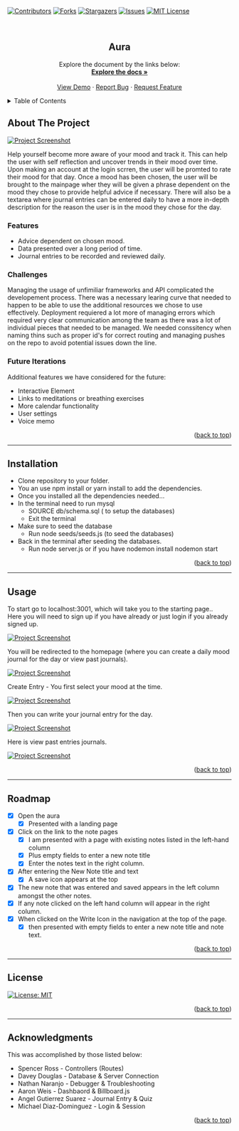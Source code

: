 <a name="readme-top"></a>

[![Contributors][contributors-shield]][contributors-url]
[![Forks][forks-shield]][forks-url]
[![Stargazers][stars-shield]][stars-url]
[![Issues][issues-shield]][issues-url]
[![MIT License][license-shield]][license-url]

<!-- PROJECT LOGO -->
<br />
<div align="center">
  <h2 align="center">Aura</h2>

  <p align="center">
    Explore the document by the links below:
    <br />
    <a href="https://github.com/spencerjpross/aura"><strong>Explore the docs »</strong></a>
    <br />
    <br />
    <a href="https://intense-sierra-67829.herokuapp.com/">View Demo</a>
    ·
    <a href="https://github.com/spencerjpross/aura/issues">Report Bug</a>
    ·
    <a href="https://github.com/spencerjpross/aura/issues">Request Feature</a>
  </p>
</div>



<!-- TABLE OF CONTENTS -->
<details>
  <summary>Table of Contents</summary>
  <ol>
    <li><a href="#about-the-project">About The Project</a></li>
    <li><a href="#installation">Installation</a></li>
    <li><a href="#usage">Usage</a></li>
    <li><a href="#roadmap">Roadmap</a></li>
    <li><a href="#contributing">Contributing</a></li>
    <li><a href="#license">License</a></li>
    <li><a href="#contact">Contact</a></li>
    <li><a href="#acknowledgments">Acknowledgments</a></li>
  </ol>
</details>



<!-- ABOUT THE PROJECT -->
## About The Project

[![Project Screenshot][project-screenshot-1]](https://github.com/spencerjpross/aura)

Help yourself become more aware of your mood and track it. This can help the user with self reflection and uncover trends in their mood over time. Upon making an account at the login scrren, the user will be promted to rate their mood for that day. Once a mood has been chosen, the user will be brought to the mainpage wher they will be given a phrase dependent on the mood they chose to provide helpful advice if necessary. There will also be a textarea where journal entries can be entered daily to have a more in-depth description for the reason the user is in the mood they chose for the day.

### Features

- Advice dependent on chosen mood.
- Data presented over a long period of time.
- Journal entries to be recorded and reviewed daily.

### Challenges

Managing the usage of unfimiliar frameworks and API complicated the developement process. There was a necessary learing curve that needed to happen to be able to use the additional resources we chose to use effectively. Deployment requiered a lot more of managing errors which required very clear communication among the team as there was a lot of individual pieces that needed to be managed. We needed conssitency when naming thins such as proper id's for correct routing and managing pushes on the repo to avoid potential issues down the line.

### Future Iterations

Additional features we have considered for the future:

- Interactive Element
- Links to meditations or breathing exercises
- More calendar functionality
- User settings
- Voice memo

<p align="right">(<a href="#readme-top">back to top</a>)</p>

---

## Installation

- Clone repository to your folder.
- You an use npm install or yarn install to add the dependencies.
- Once you installed all the dependencies needed... 
- In the terminal need to run mysql
    - SOURCE db/schema.sql ( to setup the databases)
    - Exit the terminal
- Make sure to seed the database
    - Run node seeds/seeds.js (to seed the databases)
- Back in the terminal after seeding the databases.
    - Run node server.js or if you have nodemon install nodemon start
 

<p align="right">(<a href="#readme-top">back to top</a>)</p>

---

<!-- USAGE EXAMPLES -->
## Usage

To start go to localhost:3001, which will take you to the starting page..  
Here you will need to sign up if you have already or just login if you already signed up.

[![Project Screenshot][project-screenshot-1]](https://github.com/spencerjpross/aura)

You will be redirected to the homepage (where you can create a daily mood journal for the day or view past journals).

[![Project Screenshot][project-screenshot-2]](https://github.com/spencerjpross/aura)

Create Entry - You first select your mood at the time.

[![Project Screenshot][project-screenshot-3]](https://github.com/spencerjpross/aura)

Then you can write your journal entry for the day.

[![Project Screenshot][project-screenshot-4]](https://github.com/spencerjpross/aura)

Here is view past entries journals.

[![Project Screenshot][project-screenshot-5]](https://github.com/spencerjpross/aura)


<p align="right">(<a href="#readme-top">back to top</a>)</p>

---
<!-- ROADMAP -->
## Roadmap

- [x] Open the aura
    - [x] Presented with a landing page
- [x] Click on the link to the note pages
    - [x] I am presented with a page with existing notes listed in the left-hand column
    - [x] Plus empty fields to enter a new note title
    - [x] Enter the notes text in the right column.
- [x] After entering the New Note title and text
    - [x] A save icon appears at the top
- [x] The new note that was entered and saved appears in the left column amongst the other notes.
- [x] If any note clicked on the left hand column will appear in the right column.
- [x] When clicked on the Write Icon in the navigation at the top of the page.
    - [x] then presented with empty fields to enter a new note title and note text.  

<p align="right">(<a href="#readme-top">back to top</a>)</p>

---

<!-- LICENSE -->
## License

[![License: MIT](https://img.shields.io/badge/License-MIT-yellow.svg)](https://opensource.org/licenses/MIT)

<p align="right">(<a href="#readme-top">back to top</a>)</p>

---


<!-- ACKNOWLEDGMENTS -->
## Acknowledgments

This was accomplished by those listed below:

- Spencer Ross - Controllers (Routes)
- Davey Douglas - Database & Server Connection
- Nathan Naranjo - Debugger & Troubleshooting
- Aaron Weis - Dashbaord & Billboard.js
- Angel Gutierrez Suarez - Journal Entry & Quiz
- Michael Diaz-Dominguez - Login & Session


<p align="right">(<a href="#readme-top">back to top</a>)</p>



<!-- MARKDOWN LINKS & IMAGES -->
<!-- https://www.markdownguide.org/basic-syntax/#reference-style-links -->
[contributors-shield]: https://img.shields.io/github/contributors/spencerjpross/aura.svg?style=for-the-badge
[contributors-url]: https://github.com/spencerjpross/aura/graphs/contributors
[forks-shield]: https://img.shields.io/github/forks/undefined/aura.svg?style=for-the-badge
[forks-url]: https://github.com/spencerjpross/aura/network/members
[stars-shield]: https://img.shields.io/github/stars/spencerjpross/aura.svg?style=for-the-badge
[stars-url]: https://github.com/spencerjpross/aura/stargazers
[issues-shield]: https://img.shields.io/github/issues/spencerjpross/aura.svg?style=for-the-badge
[issues-url]: https://github.com/spencerjpross/aura/issues
[license-shield]: https://img.shields.io/github/license/spencerjpross/aura.svg?style=for-the-badge
[license-url]: https://github.com/spencerjpross/aura/blob/master/LICENSE.txt
[project-screenshot-1]: ./Develop/public/img/screenshot-1.png
[project-screenshot-2]: ./Develop/public/img/screenshot-2.png
[project-screenshot-3]: ./Develop/public/img/screenshot-3.png
[project-screenshot-4]: ./Develop/public/img/screenshot-4.png
[project-screenshot-5]: ./Develop/public/img/screenshot-5.png
